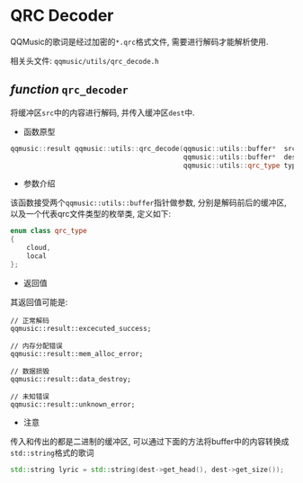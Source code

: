 # QRC Decoder

QQMusic的歌词是经过加密的`*.qrc`格式文件, 需要进行解码才能解析使用.

相关头文件: `qqmusic/utils/qrc_decode.h`

## ***function*** `qrc_decoder`

将缓冲区`src`中的内容进行解码, 并传入缓冲区`dest`中.

- 函数原型

```cpp
qqmusic::result qqmusic::utils::qrc_decode(qqmusic::utils::buffer*  src,
                                           qqmusic::utils::buffer*  dest,
                                           qqmusic::utils::qrc_type type);
```

- 参数介绍

该函数接受两个`qqmusic::utils::buffer`指针做参数, 分别是解码前后的缓冲区, 以及一个代表qrc文件类型的枚举类, 定义如下:

```cpp
enum class qrc_type
{
    cloud,
    local
};
```

- 返回值

其返回值可能是:

```
// 正常解码
qqmusic::result::excecuted_success;

// 内存分配错误
qqmusic::result::mem_alloc_error;

// 数据损毁
qqmusic::result::data_destroy;

// 未知错误
qqmusic::result::unknown_error;
```

- 注意

传入和传出的都是二进制的缓冲区, 可以通过下面的方法将buffer中的内容转换成`std::string`格式的歌词

```cpp
std::string lyric = std::string(dest->get_head(), dest->get_size());
```

